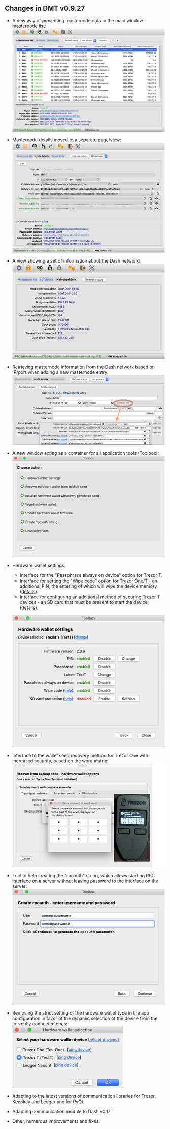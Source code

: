 ## Changes in DMT v0.9.27
- A new way of presenting masternode data in the main window - masternode list:  
![Masternode list](img/dmt-main-window-mn-list.png)


- Masternode details moved to a separate page/view:  
![Masternode details](img/dmt-main-window-mn-details.png)


- A view showing a set of information about the Dash network:  
![Network info](img/dmt-main-window-network-info.png)

  
- Retrieving masternode information from the Dash network based on IP/port when adding 
  a new masternode entry:  
![Fetch masternode](img/dmt-edit-mn-fetch-data.png)


- A new window acting as a container for all application tools (Toolbox):  
![Toolbox](img/toolbox-home.png)
  

- Hardware wallet settings 
  - Interface for the "Passphrase always on device" option for Trezor T.
  - Interface for setting the "Wipe code" option for Trezor One/T - an additional PIN, the 
    entering of which will wipe the device memory ([details](https://wiki.trezor.io/User_manual:Wipe_code)).
  - Interface for configuring an additional method of securing Trezor T devices - an SD 
    card that must be present to start the device ([details](https://wiki.trezor.io/User_manual:SD_card_protection)).

  ![HW settings](img/toolbox-hw-settings.png)

  
- Interface to the wallet seed recovery method for Trezor One with increased security, based on the word matrix:    
![HW recovery - word matrix](img/toolbox-hw-recovery-trezor1-wmatrix.png)
 
 
- Tool to help creating the "rpcauth" string, which allows starting RPC interface on a server without leaving 
  password to the interface on the server:  
![rpcauth](img/toolbox-rpcauth.png)
  
- Removing the strict setting of the hardware wallet type in the app configuration in favor of the dynamic selection 
  of the device from the currently connected ones:  
![HW selection](img/hw-selection.png)
  

- Adapting to the latest versions of communication libraries for Trezor, Keepkey and Ledger and 
  for PyQt.

- Adapting communication module to Dash v0.17
  
- Other, numerous improvements and fixes.